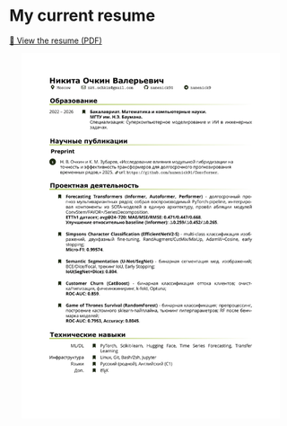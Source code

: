 # My current resume

[📄 View the resume (PDF)](./Resume.pdf)

<p align="center">
    <img src=".\Resume.png" height = "650" alt="" align=center />
</p>
